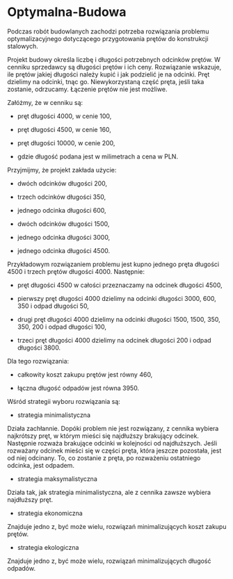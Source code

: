 # Optymalna-Budowa
Podczas robót budowlanych zachodzi potrzeba rozwiązania problemu optymalizacyjnego dotyczącego przygotowania prętów do konstrukcji stalowych.

Projekt budowy określa liczbę i długości potrzebnych odcinków prętów. W cenniku sprzedawcy są długości prętów i ich ceny. Rozwiązanie wskazuje, ile prętów jakiej długości należy kupić i jak podzielić je na odcinki. Pręt dzielimy na odcinki, tnąc go. Niewykorzystaną część pręta, jeśli taka zostanie, odrzucamy. Łączenie prętów nie jest możliwe.

Załóżmy, że w cenniku są:

- pręt długości 4000, w cenie 100,

- pręt długości 4500, w cenie 160,

- pręt długości 10000, w cenie 200,

- gdzie długość podana jest w milimetrach a cena w PLN.

Przyjmijmy, że projekt zakłada użycie:

- dwóch odcinków długości 200,

- trzech odcinków długości 350,

- jednego odcinka długości 600,

- dwóch odcinków długości 1500,

- jednego odcinka długości 3000,

- jednego odcinka długości 4500.

Przykładowym rozwiązaniem problemu jest kupno jednego pręta długości 4500 i trzech prętów długości 4000. Następnie:

- pręt długości 4500 w całości przeznaczamy na odcinek długości 4500,

- pierwszy pręt długości 4000 dzielimy na odcinki długości 3000, 600, 350 i odpad długości 50,

- drugi pręt długości 4000 dzielimy na odcinki długości 1500, 1500, 350, 350, 200 i odpad długości 100,

- trzeci pręt długości 4000 dzielimy na odcinek długości 200 i odpad długości 3800.

Dla tego rozwiązania:

- całkowity koszt zakupu prętów jest równy 460,

- łączna długość odpadów jest równa 3950.

Wśród strategii wyboru rozwiązania są:

- strategia minimalistyczna

Działa zachłannie. Dopóki problem nie jest rozwiązany, z cennika wybiera najkrótszy pręt, w którym mieści się najdłuższy brakujący odcinek. Następnie rozważa brakujące odcinki w kolejności od najdłuższych. Jeśli rozważany odcinek mieści się w części pręta, która jeszcze pozostała, jest od niej odcinany. To, co zostanie z pręta, po rozważeniu ostatniego odcinka, jest odpadem.

- strategia maksymalistyczna

Działa tak, jak strategia minimalistyczna, ale z cennika zawsze wybiera najdłuższy pręt.

- strategia ekonomiczna

Znajduje jedno z, być może wielu, rozwiązań minimalizujących koszt zakupu prętów.

- strategia ekologiczna

Znajduje jedno z, być może wielu, rozwiązań minimalizujących długość odpadów.

